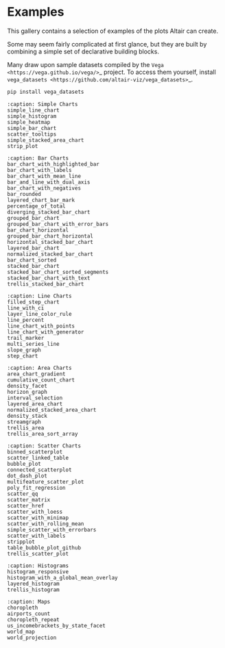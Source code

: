 # Examples

This gallery contains a selection of examples of the plots Altair can create.

Some may seem fairly complicated at first glance, but they are built by combining a simple set of declarative building blocks.

Many draw upon sample datasets compiled by the `Vega <https://vega.github.io/vega/>`_ project. To access them yourself, install `vega_datasets <https://github.com/altair-viz/vega_datasets>`_.

```bash
pip install vega_datasets
```

```{toctree}
:caption: Simple Charts
simple_line_chart
simple_histogram
simple_heatmap
simple_bar_chart
scatter_tooltips
simple_stacked_area_chart
strip_plot
```

```{toctree}
:caption: Bar Charts
bar_chart_with_highlighted_bar
bar_chart_with_labels
bar_chart_with_mean_line
bar_and_line_with_dual_axis
bar_chart_with_negatives
bar_rounded
layered_chart_bar_mark
percentage_of_total
diverging_stacked_bar_chart
grouped_bar_chart
grouped_bar_chart_with_error_bars
bar_chart_horizontal
grouped_bar_chart_horizontal
horizontal_stacked_bar_chart
layered_bar_chart
normalized_stacked_bar_chart
bar_chart_sorted
stacked_bar_chart
stacked_bar_chart_sorted_segments
stacked_bar_chart_with_text
trellis_stacked_bar_chart
```

```{toctree}
:caption: Line Charts
filled_step_chart
line_with_ci
layer_line_color_rule
line_percent
line_chart_with_points
line_chart_with_generator
trail_marker
multi_series_line
slope_graph
step_chart
```

```{toctree}
:caption: Area Charts
area_chart_gradient
cumulative_count_chart
density_facet
horizon_graph
interval_selection
layered_area_chart
normalized_stacked_area_chart
density_stack
streamgraph
trellis_area
trellis_area_sort_array
```

```{toctree}
:caption: Scatter Charts
binned_scatterplot
scatter_linked_table
bubble_plot
connected_scatterplot
dot_dash_plot
multifeature_scatter_plot
poly_fit_regression
scatter_qq
scatter_matrix
scatter_href
scatter_with_loess
scatter_with_minimap
scatter_with_rolling_mean
simple_scatter_with_errorbars
scatter_with_labels
stripplot
table_bubble_plot_github
trellis_scatter_plot
```

```{toctree}
:caption: Histograms
histogram_responsive
histogram_with_a_global_mean_overlay
layered_histogram
trellis_histogram
```

```{toctree}
:caption: Maps
choropleth
airports_count
choropleth_repeat
us_incomebrackets_by_state_facet
world_map
world_projection
```
